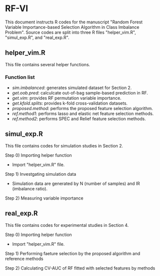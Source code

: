 # RF-VI
This document instructs R codes for the manuscript "Random Forest Variable Importance-based Selection Algorithm in Class Imbalance Problem". Source codes are split into three R files "helper_vim.R", "simul_exp.R", and "real_exp.R".

## helper_vim.R
This file contains several helper functions.

### Function list
- *sim.imbalanced*: generates simulated dataset for Section 2.
- *get.oob.pred*: calculcate out-of-bag sample-based prediction in RF.
- *get.vim*: provides RF permutation variable importance.
- *get.kfold.splits*: provides k-fold cross-validation datasets.
- *proposed.method*: performs the proposed feature selection algorithm.
- *ref.method1*: performs lasso and elastic net feature selection methods.
- *ref.method2*: performs SPEC and Relief feature selection methods.

## simul_exp.R
This file contains codes for simulation studies in Section 2.

Step 0) Importing helper function
- Import "helper_vim.R" file.

Step 1) Investgating simulation data
- Simulation data are generated by N (number of samples) and IR (imbalance ratio).

Step 2) Measuring variable importance

## real_exp.R
This file contains codes for experimental studies in Section 4.

Step 0) Importing helper function
- Import "helper_vim.R" file.

Step 1) Performing faeture selection by the proposed algorithm and reference methods

Step 2) Calculating CV-AUC of RF fitted with selected features by methods

